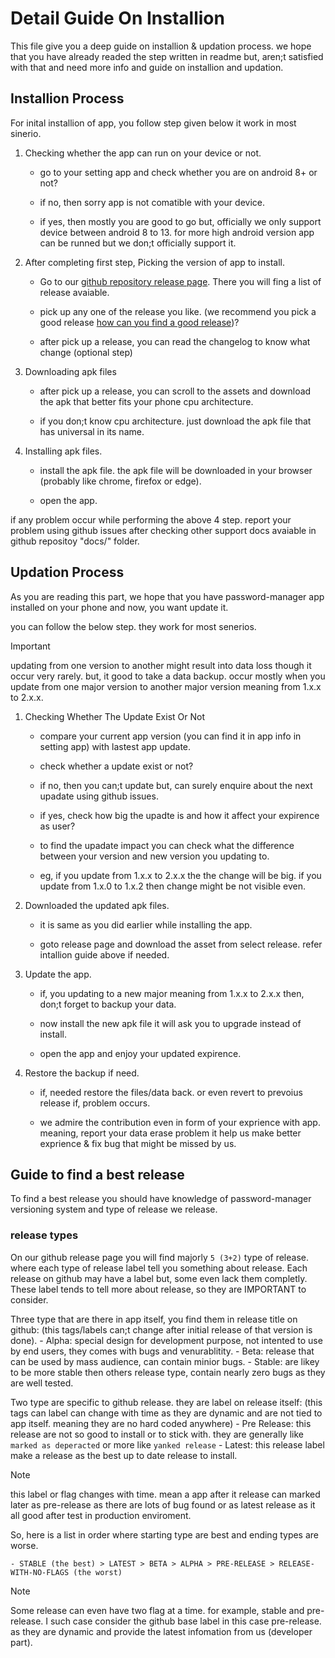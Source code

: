 # Detail Guide On Installion

This file give you a deep guide on installion & updation process. we hope that you have already readed the step written in readme but, aren;t satisfied with that and need more info and guide on installion and updation.

## Installion Process

For inital installion of app, you follow step given below it work in most sinerio.

1. Checking whether the app can run on your device or not.
   
    - go to your setting app and check whether you are on android 8+ or not?
   
    - if no, then sorry app is not comatible with your device.
   
    - if yes, then mostly you are good to go but, officially we only support device between android 8 to 13. for more high android version app can be runned but we don;t officially support it.

2. After completing first step, Picking the version of app to install.

    - Go to our [github repository release page](https://github.com/JeelDobariya38/password-manager/releases). There you will fing a list of release avaiable.
  
    - pick up any one of the release you like. (we recommend you pick a good release [how can you find a good release](#Guide-to-find-a-best-release))?
  
    - after pick up a release, you can read the changelog to know what change (optional step)


3. Downloading apk files
    - after pick up a release, you can scroll to the assets and download the apk that better fits your phone cpu architecture.

    - if you don;t know cpu architecture. just download the apk file that has universal in its name.

4. Installing apk files.
    - install the apk file. the apk file will be downloaded in your browser (probably like chrome, firefox or edge).

    - open the app.
  
if any problem occur while performing the above 4 step. report your problem using github issues after checking other support docs avaiable in github repositoy "docs/" folder.

## Updation Process

As you are reading this part, we hope that you have password-manager app installed on your phone and now, you want update it.

you can follow the below step. they work for most senerios.

> [!IMPORTANT]
> updating from one version to another might result into data loss though it occur very rarely. but, it good to take a data backup.
> occur mostly when you update from one major version to another major version meaning from 1.x.x to 2.x.x.

1. Checking Whether The Update Exist Or Not
    - compare your current app version (you can find it in app info in setting app) with lastest app update.
  
    - check whether a update exist or not? 
  
    - if no, then you can;t update but, can surely enquire about the next upadate using github issues.
  
    - if yes, check how big the upadte is and how it affect your expirence as user?
  
    - to find the upadate impact you can check what the difference between your version and new version you updating to.
  
    - eg, if you update from 1.x.x to 2.x.x the the change will be big. if you update from 1.x.0 to 1.x.2 then change might be not visible even.

2. Downloaded the updated apk files.
    - it is same as you did earlier while installing the app.

    - goto release page and download the asset from select release. refer intallion guide above if needed.

3. Update the app.
    - if, you updating to a new major meaning from 1.x.x to 2.x.x then, don;t forget to backup your data.
  
    - now install the new apk file it will ask you to upgrade instead of install.
 
    - open the app and enjoy your updated expirence.

4. Restore the backup if need.
    - if, needed restore the files/data back. or even revert to prevoius release if, problem occurs.

    - we admire the contribution even in form of your exprience with app. meaning, report your data erase problem it help us make better exprience & fix bug that might be missed by us.

## Guide to find a best release

To find a best release you should have knowledge of password-manager versioning system and type of release we release.

### release types

On our github release page you will find majorly `5 (3+2)` type of release. where each type of release label tell you something about release.
Each release on github may have a label but, some even lack them completly. These label tends to tell more about release, so they are IMPORTANT to consider.

Three type that are there in app itself, you find them in release title on github: 
(this tags/labels can;t change after initial release of that version is done).
    - Alpha: special design for development purpose, not intented to use by end users, they comes with bugs and venurablitity.
    - Beta: release that can be used by mass audience, can contain minior bugs.
    - Stable: are likey to be more stable then others release type, contain nearly zero bugs as they are well tested.

Two type are specific to github release. they are label on release itself:
(this tags can label can change with time as they are dynamic and are not tied to app itself. meaning they are no hard coded anywhere)
    - Pre Release: this release are not so good to install or to stick with. they are generally like `marked as deperacted` or more like `yanked release`
    - Latest: this release label make a release as the best up to date release to install.

> [!NOTE]
> this label or flag changes with time. mean a app after it release can marked later as pre-release as there are lots of bug found or as latest release as it all good after test in production enviroment.

So, here is a list in order where starting type are best and ending types are worse.

    - STABLE (the best) > LATEST > BETA > ALPHA > PRE-RELEASE > RELEASE-WITH-NO-FLAGS (the worst)


> [!NOTE]
> Some release can even have two flag at a time. for example, stable and pre-release. I such case consider the github base label in this case pre-release. as they are dynamic and provide the latest infomation from us (developer part).

